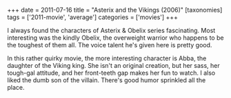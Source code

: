 +++
date = 2011-07-16
title = "Asterix and the Vikings (2006)"
[taxonomies]
tags = ['2011-movie', 'average']
categories = ['movies']
+++

I always found the characters of Asterix & Obelix series fascinating.
Most interesting was the kindly Obelix, the overweight warrior who
happens to be the toughest of them all. The voice talent he's given
here is pretty good.

In this rather quirky movie, the more interesting character is Abba, the
daughter of the Viking king. She isn't an original creation, but her
sass, her tough-gal attitude, and her front-teeth gap makes her fun to
watch. I also liked the dumb son of the villain. There's good humor
sprinkled all the place.

